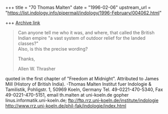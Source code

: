 +++
title = "70 Thomas Malten"
date = "1996-02-06"
upstream_url = "https://list.indology.info/pipermail/indology/1996-February/004062.html"

+++
[Archive link](https://list.indology.info/pipermail/indology/1996-February/004062.html)

> 
> Can anyone tell me who it was, and where, that called the British Indian 
> empire  "a vast system of outdoor relief for the landed classes?"  
> Also, is this the precise wording?
> 
> Thanks,
> 
> Allen W. Thrasher

quoted in the first chapter of "Freedom at Midnight". Attributed to James
Mill (History of British India).
-Thomas Malten
Institut fuer Indologie & Tamilistik, Pohligstr. 1, 50969 Koeln, Germany
Tel. 49-0221-470-5340, Fax 49-0221-470-5151, email th.malten at uni-koeln.de
gopher linus.informatik.uni-koeln.de; ftp://ftp.rrz.uni-koeln.de/institute/indologie 
http://www.rrz.uni-koeln.de/phil-fak/indologie/index.html





